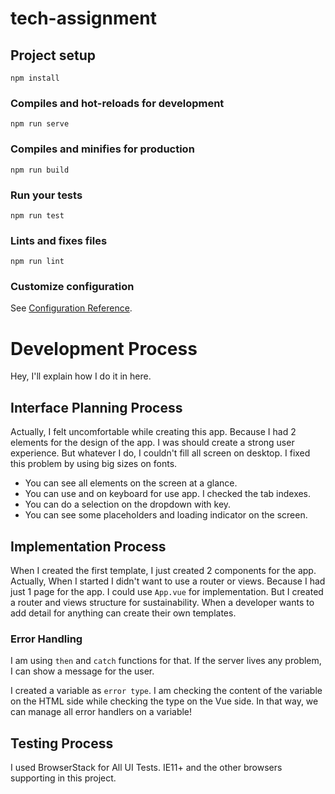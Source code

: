 # tech-assignment

## Project setup
```
npm install
```

### Compiles and hot-reloads for development
```
npm run serve
```

### Compiles and minifies for production
```
npm run build
```

### Run your tests
```
npm run test
```

### Lints and fixes files
```
npm run lint
```

### Customize configuration
See [Configuration Reference](https://cli.vuejs.org/config/).

# Development Process

Hey, I'll explain how I do it in here.

## Interface Planning Process
Actually, I felt uncomfortable while creating this app. Because I had 2 elements for the design of the app. I was should create a strong user experience. But whatever I do, I couldn't fill all screen on desktop. I fixed this problem by using big sizes on fonts.

* You can see all elements on the screen at a glance.
* You can use <Tab> and <Enter> on keyboard for use app. I checked the tab indexes.
* You can do a selection on the dropdown with <Tab> key.
* You can see some placeholders and loading indicator on the screen.

## Implementation Process
When I created the first template, I just created 2 components for the app. Actually, When I started I didn't want to use a router or views. Because I had just 1 page for the app. I could use `App.vue` for implementation. But I created a router and views structure for sustainability. When a developer wants to add detail for anything can create their own templates.

### Error Handling
I am using `then` and `catch` functions for that. If the server lives any problem, I can show a message for the user.

I created a variable as `error type`. I am checking the content of the variable on the HTML side while checking the type on the Vue side. In that way, we can manage all error handlers on a variable!
 

## Testing Process
I used BrowserStack for All UI Tests. IE11+ and the other browsers supporting in this project.
